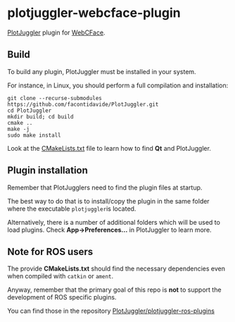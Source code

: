 # plotjuggler-webcface-plugin

[PlotJuggler](https://github.com/facontidavide/PlotJuggler) plugin for [WebCFace](https://github.com/na-trium-144/webcface).

## Build

To build any plugin, PlotJuggler must be installed in your system.

For instance, in Linux, you should perform a full compilation and installation:

```
git clone --recurse-submodules https://github.com/facontidavide/PlotJuggler.git
cd PlotJuggler
mkdir build; cd build
cmake ..
make -j
sudo make install
```

Look at the [CMakeLists.txt](CMakeLists.txt) file to learn how to
find **Qt** and PlotJuggler.

## Plugin installation

Remember that PlotJugglers need to find the plugin files at startup.

The best way to do that is to install/copy the plugin in the same folder
where the executable `plotjuggler`is located.

Alternatively, there is a number of additional folders which will be
used to load plugins. Check **App->Preferences...** in PlotJuggler to learn more.

## Note for ROS users

The provide **CMakeLists.txt** should find the necessary dependencies even
when compiled with `catkin` or `ament`.

Anyway, remember that the primary goal of this repo is **not** to
support the development of ROS specific plugins.

You can find those in the repository
[PlotJuggler/plotjuggler-ros-plugins](https://github.com/PlotJuggler/plotjuggler-ros-plugins)

